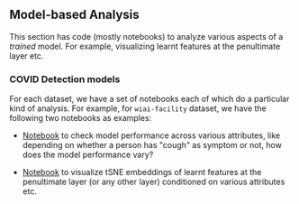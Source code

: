 ## Model-based Analysis

This section has code (mostly notebooks) to analyze various aspects of a *trained* model. For example, visualizing learnt features at the penultimate layer etc.

### COVID Detection models

For each dataset, we have a set of notebooks each of which do a particular kind of analysis. For example, for `wiai-facility` dataset, we have the following two notebooks as examples:

* [Notebook](covid-detection/wiai-facility/framework/attribute_based_analysis.ipynb) to check model performance across various attributes, like depending on whether a person has "cough" as symptom or not, how does the model performance vary?

* [Notebook](covid-detection/wiai-facility/framework/instance_level_embeddings.ipynb) to visualize tSNE embeddings of learnt features at the penultimate layer (or any other layer) conditioned on various attributes etc.